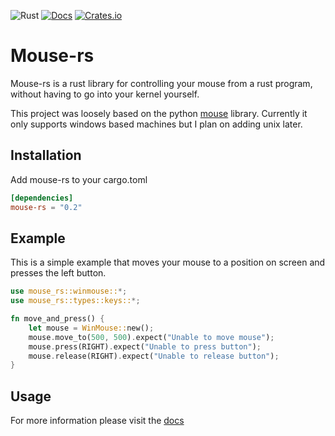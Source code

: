 ![Rust](https://github.com/DankDumpster/mouse-rs/workflows/Rust/badge.svg?style=flat-square) [![Docs](https://docs.rs/mouse-rs/badge.svg?style=flat-square)](https://docs.rs/mouse-rs) [![Crates.io](https://img.shields.io/crates/v/mouse-rs)](https://crates.io/crates/mouse-rs)
# Mouse-rs

Mouse-rs is a rust library for controlling your mouse from a rust program, without having to go into your kernel yourself.

This project was loosely based on the python [mouse](https://github.com/boppreh/mouse/) library.
Currently it only supports windows based machines but I plan on adding unix later.

## Installation
Add mouse-rs to your cargo.toml

```toml
[dependencies]
mouse-rs = "0.2"
```

## Example
This is a simple example that moves your mouse to a position on screen and presses the left button.

```rust
use mouse_rs::winmouse::*;
use mouse_rs::types::keys::*;

fn move_and_press() {
    let mouse = WinMouse::new();
    mouse.move_to(500, 500).expect("Unable to move mouse");
    mouse.press(RIGHT).expect("Unable to press button");
    mouse.release(RIGHT).expect("Unable to release button");
}
```


## Usage
For more information please visit the [docs](https://docs.rs/mouse-rs/*/mouse_rs/)


